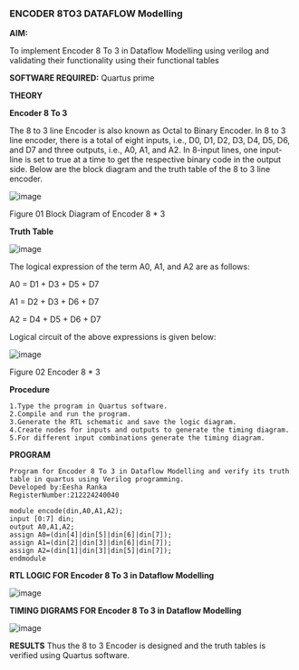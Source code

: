 ### ENCODER 8TO3 DATAFLOW Modelling

**AIM:**

To implement  Encoder 8 To 3 in Dataflow Modelling using verilog and validating their functionality using their functional tables

**SOFTWARE REQUIRED:** Quartus prime

**THEORY**

**Encoder 8 To 3**

The 8 to 3 line Encoder is also known as Octal to Binary Encoder. In 8 to 3 line encoder, there is a total of eight inputs, i.e., D0, D1, D2, D3, D4, D5, D6, and D7 and three outputs, i.e., A0, A1, and A2. In 8-input lines, one input-line is set to true at a time to get the respective binary code in the output side. Below are the block diagram and the truth table of the 8 to 3 line encoder.

![image](https://github.com/naavaneetha/ENCODER8TO3DATAFLOW/assets/154305477/0bc242c1-eb9e-4c47-afe5-30428470efc3)

Figure 01  Block Diagram of Encoder 8 * 3

**Truth Table**

![image](https://github.com/naavaneetha/ENCODER8TO3DATAFLOW/assets/154305477/35496b14-ae6e-4cd1-9abd-d6736b576575)

The logical expression of the term A0, A1, and A2 are as follows:

A0 = D1 + D3 + D5 + D7

A1 = D2 + D3 + D6 + D7

A2 = D4 + D5 + D6 + D7

Logical circuit of the above expressions is given below:

![image](https://github.com/naavaneetha/ENCODER8TO3DATAFLOW/assets/154305477/95acaee6-c873-4c75-89eb-ef09fb158053)

Figure 02  Encoder 8 * 3

**Procedure**
```
1.Type the program in Quartus software.
2.Compile and run the program.
3.Generate the RTL schematic and save the logic diagram.
4.Create nodes for inputs and outputs to generate the timing diagram.
5.For different input combinations generate the timing diagram.
```


**PROGRAM**

```
Program for Encoder 8 To 3 in Dataflow Modelling and verify its truth table in quartus using Verilog programming. 
Developed by:Eesha Ranka
RegisterNumber:212224240040
```
```
module encode(din,A0,A1,A2);
input [0:7] din;
output A0,A1,A2;
assign A0=(din[4]|din[5]|din[6]|din[7]);
assign A1=(din[2]|din[3]|din[6]|din[7]);
assign A2=(din[1]|din[3]|din[5]|din[7]);
endmodule 
```

**RTL LOGIC FOR Encoder 8 To 3 in Dataflow Modelling**

![image](https://github.com/user-attachments/assets/11d293d9-8e14-4b9b-b232-b5d80fc45458)


**TIMING DIGRAMS FOR Encoder 8 To 3 in Dataflow Modelling**

![image](https://github.com/user-attachments/assets/2e6a0de6-b65c-48a6-a6e8-4dd806c97375)


**RESULTS**
Thus the 8 to 3 Encoder is designed and the truth tables is verified using Quartus software.


